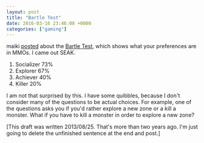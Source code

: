 ```yaml
---
layout: post
title: "Bartle Test"
date: 2016-03-16 23:46:08 +0000
categories: ["gaming"]
---
```


maiki [posted](interi.org/2013/08/bartle-test/) about the [Bartle Test](https://en.wikipedia.org/wiki/Bartle_Test), which shows what your preferences are in MMOs. I came out SEAK.

1. Socializer 73%
2. Explorer 67%
3. Achiever 40%
4. Killer 20%

I am not that surprised by this. I have some quibbles, because I don't consider many of the questions to be actual choices. For example, one of the questions asks you if you'd rather explore a new zone or a kill a monster. What if you have to kill a monster in order to explore a new zone?

[This draft was written 2013/08/25. That's more than two years ago. I'm just going to delete the unfinished sentence at the end and post.]
